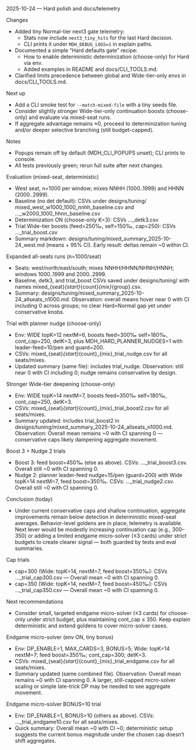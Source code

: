 2025-10-24 — Hard polish and docs/telemetry

Changes
- Added tiny Normal-tier next3 gate telemetry:
  - Stats now include `next3_tiny_hits` for the last Hard decision.
  - CLI prints it under `MDH_DEBUG_LOGS=1` in explain paths.
- Documented a simple “Hard defaults gate” recipe:
  - How to enable deterministic determinization (choose-only) for Hard via env.
  - Added examples in README and docs/CLI_TOOLS.md.
- Clarified limits precedence between global and Wide-tier-only envs in docs/CLI_TOOLS.md.

Next up
- Add a CLI smoke test for `--match-mixed-file` with a tiny seeds file.
- Consider slightly stronger Wide-tier-only continuation boosts (choose-only) and evaluate via mixed-seat runs.
- If aggregate advantage remains ≈0, proceed to determinization tuning and/or deeper selective branching (still budget-capped).

Notes
- Popups remain off by default (MDH_CLI_POPUPS unset); CLI prints to console.
- All tests previously green; rerun full suite after next changes.

Evaluation (mixed-seat, deterministic)
- West seat, n=1000 per window; mixes NNHH (1000..1999) and HHNN (2000..2999).
- Baseline (no det default): CSVs under designs/tuning/ mixed_west_w1000_1000_nnhh_baseline.csv and ..._w2000_1000_hhnn_baseline.csv
- Determinization ON (choose-only K=3): CSVs ..._detk3.csv
- Trial Wide-tier boosts (feed=250‰, self=150‰, cap=250): CSVs ..._trial_boost.csv
- Summary markdown: designs/tuning/mixed_summary_2025-10-24_west.md (means + 95% CI). Early result: deltas remain ~0 within CI.

Expanded all-seats runs (n=1000/seat)
- Seats: west/north/east/south; mixes NNHH/HHNN/NHNH/HNNH; windows 1000..1999 and 2000..2999.
- Baseline, detk3, and trial_boost CSVs saved under designs/tuning/ with names mixed_{seat}_{start}_{count}_{mix}_{group}.csv.
- Summary: designs/tuning/mixed_summary_2025-10-24_allseats_n1000.md. Observation: overall means hover near 0 with CI including 0 across groups; no clear Hard>Normal gap yet under conservative knobs.

Trial with planner nudge (choose-only)
- Env: WIDE topK=12 nextM=6, boosts feed=300‰ self=180‰, cont_cap=250, detK=3, plus MDH_HARD_PLANNER_NUDGES=1 with leader-feed=10/pen and guard=200.
- CSVs: mixed_{seat}_{start}_{count}_{mix}_trial_nudge.csv for all seats/mixes.
- Updated summary (same file): includes trial_nudge. Observation: still near 0 with CI including 0; nudge remains conservative by design.

Stronger Wide-tier deepening (choose-only)
- Env: WIDE topK=14 nextM=7, boosts feed=350‰ self=180‰, cont_cap=250, detK=3.
- CSVs: mixed_{seat}_{start}_{count}_{mix}_trial_boost2.csv for all seats/mixes.
- Summary updated: includes trial_boost2 in designs/tuning/mixed_summary_2025-10-24_allseats_n1000.md. Observation: Overall mean remains ~0 with CI spanning 0 — conservative caps likely dampening aggregate movement.

Boost 3 + Nudge 2 trials
- Boost 3: feed boost=450‰ (else as above). CSVs: ..._trial_boost3.csv. Overall still ~0 with CI spanning 0.
- Nudge 2: planner leader-feed nudge=15/pen (guard=200) with Wide topK=14 nextM=7, feed boost=350‰. CSVs: ..._trial_nudge2.csv. Overall still ~0 with CI spanning 0.

Conclusion (today)
- Under current conservative caps and shallow continuation, aggregate improvements remain below detection in deterministic mixed-seat averages. Behavior-level goldens are in place; telemetry is available. Next lever would be modestly increasing continuation cap (e.g., 300–350) or adding a limited endgame micro-solver (≤3 cards) under strict budgets to create clearer signal — both guarded by tests and eval summaries.

Cap trials
- cap=300 (Wide: topK=14, nextM=7, feed boost=350‰): CSVs ..._trial_cap300.csv — Overall mean ~0 with CI spanning 0.
- cap=350 (Wide: topK=14, nextM=7, feed boost=450‰): CSVs ..._trial_cap350.csv — Overall mean ~0 with CI spanning 0.

Next recommendations
- Consider small, targeted endgame micro-solver (≤3 cards) for choose-only under strict budget, plus maintaining cont_cap ≤ 350. Keep explain deterministic and extend goldens to cover micro-solver cases.

Endgame micro-solver (env ON, tiny bonus)
- Env: DP_ENABLE=1, MAX_CARDS=3, BONUS=5; Wide: topK=14 nextM=7; feed boost=350‰; cont_cap=300; detK=3.
- CSVs: mixed_{seat}_{start}_{count}_{mix}_trial_endgame.csv for all seats/mixes.
- Summary updated (same combined file). Observation: Overall mean remains ~0 with CI spanning 0. A larger, still-capped micro-solver scaling or simple late-trick DP may be needed to see aggregate movement.

Endgame micro-solver BONUS=10 trial
- Env: DP_ENABLE=1, BONUS=10 (others as above). CSVs: ..._trial_endgame10.csv for all seats/mixes.
- Quick summary: Overall mean ~0 with CI ~0; deterministic setup suggests the current bonus magnitude under the chosen cap doesn’t shift aggregates.
